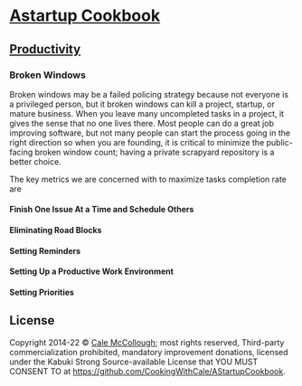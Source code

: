 # [Astartup Cookbook](../)

## [Productivity](./)

### Broken Windows

Broken windows may be a failed policing strategy because not everyone is a privileged person, but it broken windows can kill a project, startup, or mature business. When you leave many uncompleted tasks in a project, it gives the sense that no one lives there. Most people can do a great job improving software, but not many people can start the process going in the right direction so when you are founding, it is critical to minimize the public-facing broken window count; having a private scrapyard repository is a better choice.

The key metrics we are concerned with to maximize tasks completion rate are

#### Finish One Issue At a Time and Schedule Others

#### Eliminating Road Blocks

#### Setting Reminders

#### Setting Up a Productive Work Environment

#### Setting Priorities

## License

Copyright 2014-22 © [Cale McCollough](https://cookingwithcale.org); most rights reserved, Third-party commercialization prohibited, mandatory improvement donations, licensed under the Kabuki Strong Source-available License that YOU MUST CONSENT TO at <https://github.com/CookingWithCale/AStartupCookbook>.
